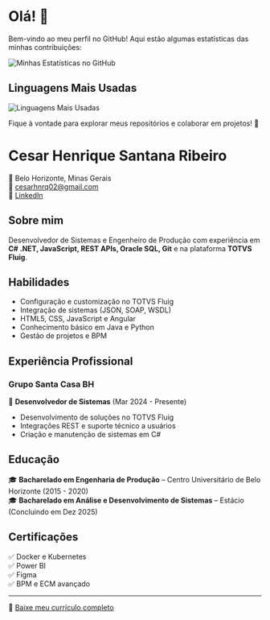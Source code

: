 # Olá! 👋

Bem-vindo ao meu perfil no GitHub! Aqui estão algumas estatísticas das minhas contribuições:

![Minhas Estatísticas no GitHub](https://github-readme-stats.vercel.app/api?username=omegasenior777&show_icons=true&theme=radical)

## Linguagens Mais Usadas

![Linguagens Mais Usadas](https://github-readme-stats.vercel.app/api/top-langs/?username=omegasenior777&layout=compact&theme=radical)

Fique à vontade para explorar meus repositórios e colaborar em projetos! 🚀

# Cesar Henrique Santana Ribeiro

📍 Belo Horizonte, Minas Gerais  
📧 cesarhnrq02@gmail.com  
🔗 [LinkedIn](https://www.linkedin.com/in/cesar-henrique-429ab4127)

## Sobre mim
Desenvolvedor de Sistemas e Engenheiro de Produção com experiência em **C# .NET, JavaScript, REST APIs, Oracle SQL, Git** e na plataforma **TOTVS Fluig**.

## Habilidades
- Configuração e customização no TOTVS Fluig
- Integração de sistemas (JSON, SOAP, WSDL)
- HTML5, CSS, JavaScript e Angular
- Conhecimento básico em Java e Python
- Gestão de projetos e BPM

## Experiência Profissional
### **Grupo Santa Casa BH**  
📅 **Desenvolvedor de Sistemas** (Mar 2024 - Presente)  
- Desenvolvimento de soluções no TOTVS Fluig
- Integrações REST e suporte técnico a usuários
- Criação e manutenção de sistemas em C#

## Educação
🎓 **Bacharelado em Engenharia de Produção** – Centro Universitário de Belo Horizonte (2015 - 2020)  
🎓 **Bacharelado em Análise e Desenvolvimento de Sistemas** – Estácio (Concluindo em Dez 2025)

## Certificações
✅ Docker e Kubernetes  
✅ Power BI  
✅ Figma  
✅ BPM e ECM avançado  

---

📄 [Baixe meu currículo completo](https://github.com/seu-usuario/seu-usuario/blob/main/Cesar%20Henrique%20Santana%20Ribeiro.pdf)

